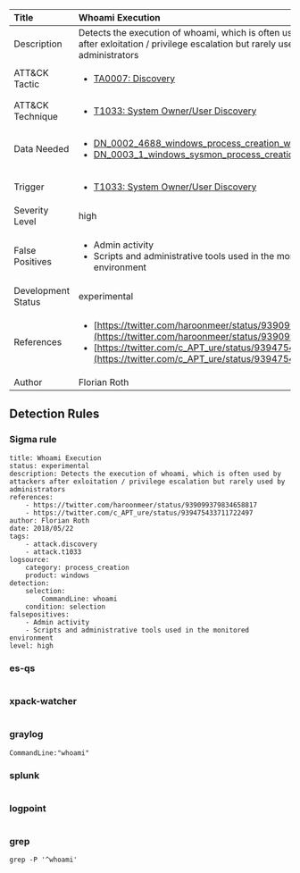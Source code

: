 | Title                | Whoami Execution                                                                                                                                                 |
|:---------------------|:------------------------------------------------------------------------------------------------------------------------------------------------------------|
| Description          | Detects the execution of whoami, which is often used by attackers after exloitation / privilege escalation but rarely used by administrators                                                                                                                                           |
| ATT&amp;CK Tactic    | <ul><li>[TA0007: Discovery](https://attack.mitre.org/tactics/TA0007)</li></ul>  |
| ATT&amp;CK Technique | <ul><li>[T1033: System Owner/User Discovery](https://attack.mitre.org/techniques/T1033)</li></ul>                             |
| Data Needed          | <ul><li>[DN_0002_4688_windows_process_creation_with_commandline](../Data_Needed/DN_0002_4688_windows_process_creation_with_commandline.md)</li><li>[DN_0003_1_windows_sysmon_process_creation](../Data_Needed/DN_0003_1_windows_sysmon_process_creation.md)</li></ul>                                                         |
| Trigger              | <ul><li>[T1033: System Owner/User Discovery](../Triggers/T1033.md)</li></ul>  |
| Severity Level       | high                                                                                                                                                 |
| False Positives      | <ul><li>Admin activity</li><li>Scripts and administrative tools used in the monitored environment</li></ul>                                                                  |
| Development Status   | experimental                                                                                                                                                |
| References           | <ul><li>[https://twitter.com/haroonmeer/status/939099379834658817](https://twitter.com/haroonmeer/status/939099379834658817)</li><li>[https://twitter.com/c_APT_ure/status/939475433711722497](https://twitter.com/c_APT_ure/status/939475433711722497)</li></ul>                                                          |
| Author               | Florian Roth                                                                                                                                                |


## Detection Rules

### Sigma rule

```
title: Whoami Execution
status: experimental
description: Detects the execution of whoami, which is often used by attackers after exloitation / privilege escalation but rarely used by administrators
references:
    - https://twitter.com/haroonmeer/status/939099379834658817
    - https://twitter.com/c_APT_ure/status/939475433711722497
author: Florian Roth
date: 2018/05/22
tags:
    - attack.discovery
    - attack.t1033
logsource:
    category: process_creation
    product: windows
detection:
    selection:
        CommandLine: whoami
    condition: selection
falsepositives:
    - Admin activity
    - Scripts and administrative tools used in the monitored environment
level: high

```





### es-qs
    
```

```


### xpack-watcher
    
```

```


### graylog
    
```
CommandLine:"whoami"
```


### splunk
    
```

```


### logpoint
    
```

```


### grep
    
```
grep -P '^whoami'
```



